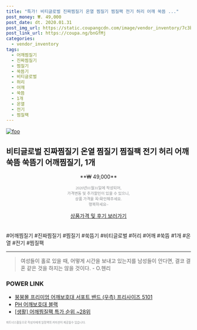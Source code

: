 ```yaml
--- 
title: "특가! 비티글로벌 진짜찜질기 온열 찜질기 찜질팩 전기 허리 어깨 쑥뜸 ..." 
post_money: ₩. 49,000 
post_date: dt. 2020.01.31 
post_img_url: https://static.coupangcdn.com/image/vendor_inventory/7c3b/d908364bdd85057b62a10a350d6e81477a052fb928339267a5438f839af9.jpg 
post_link_url: https://coupa.ng/bnGfMj 
categories: 
  - vendor_inventory 
tags: 
  - 어깨찜질기 
  - 진짜찜질기 
  - 찜질기 
  - 쑥뜸기 
  - 비티글로벌 
  - 허리 
  - 어깨 
  - 쑥뜸 
  - 1개 
  - 온열 
  - 전기 
  - 찜질팩 
--- 
```

[![foo](https://static.coupangcdn.com/image/vendor_inventory/7c3b/d908364bdd85057b62a10a350d6e81477a052fb928339267a5438f839af9.jpg)](https://coupa.ng/bnGfMj) 

## 비티글로벌 진짜찜질기 온열 찜질기 찜질팩 전기 허리 어깨 쑥뜸 쑥뜸기 어깨찜질기, 1개 
<p style="text-align: center;">**₩ 49,000**</p> 
<p style="text-align: center;"><span style="color: #898c8f; font-family: Georgia,Times,serif; font-size: 0.75em;">2020년01월31일에 작성되어, <br>가격변동 및 추가할인이 있을 수 있으니,<br> 상품 가격을 꼭!확인해주세요.<br>행복하세요~</span> 
</p>	 
<div markdown="0" style="text-align: center;"><a href="https://coupa.ng/bnGfMj" class="btn btn--success">상품가격 및 후기 보러가기</a></div> 
<br><br> 
  #어깨찜질기 #진짜찜질기 #찜질기 #쑥뜸기 #비티글로벌 #허리 #어깨 #쑥뜸 #1개 #온열 #전기 #찜질팩 
<hr> 

> 여성들이 홀로 있을 때, 어떻게 시간을 보내고 있는지를 남성들이 안다면, 결코 결혼 같은 것을 하지는 않을 것이다. - O.헨리 


### POWER LINK

* <a href="https://blog.naver.com/sakai111/221781072851" target="_blank">붕붕몰 프리미엄 어깨보호대 서포트 밴드 (우측) 프리사이즈 5101</a>
* <a href="https://blog.naver.com/santokki14/221782064454" target="_blank">PH 어깨보호대 블랙</a>
* <a href="https://blog.naver.com/sakai111/221790774336" target="_blank"> [생활] 어깨찜질팩 특가 순위 ~28위</a>

<span style="color: #898c8f; font-family: Georgia,Times,serif; font-size: 0.55em;">파트너스활동으로 작성자에게 일정액의 커미션이 제공될수 있습니다.</span> 
